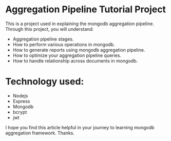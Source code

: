 # Aggregation Pipeline Tutorial Project
This is a project used in explaining the mongodb aggregation pipeline. Through this project, you will understand:
 - Aggregation pipeline stages.
 - How to perform various operations in mongodb.
 - How to generate reports using mongodb aggregation pipeline.
 - How to optimize your aggregation pipeline queries.
 - How to handle relationship across documents in mongodb.

# Technology used:
 - Nodejs 
 - Express
 - Mongodb
 - bcrypt 
 - jwt

I hope you find this article helpful in your journey to learning mongodb aggregation framework.
Thanks.